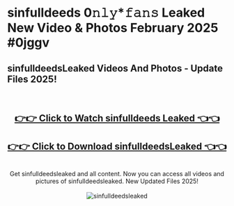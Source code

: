 # sinfulldeeds 0𝚗𝚕𝚢*𝚏𝚊𝚗𝚜 Leaked New Video & Photos February 2025 #0jggv

<h2>sinfulldeedsLeaked Videos And Photos - Update Files 2025!</h2>
<br>
<div align="center">
<h2><a href="https://mediaupload.pro?title=sinfulldeeds&ref=11F" rel="nofollow">👉👉 Click to Watch sinfulldeeds Leaked 👈👈</a></h2>
<h2><a href="https://mediaupload.pro?title=sinfulldeeds&ref=11F" rel="nofollow">👉👉 Click to Download sinfulldeedsLeaked 👈👈</a></h2>
<br>
Get sinfulldeedsleaked and all content. Now you can access all videos and pictures of sinfulldeedsleaked. New Updated Files 2025!
<br>
<br>
<a href="https://mediaupload.pro?title=sinfulldeeds&ref=11F" rel="nofollow" data-target="animated-image.originalLink"><img src="https://i.ibb.co/Gkj2r4b/banner.png" alt="sinfulldeedsleaked" style="max-width: 100%; display: inline-block;" data-target="animated-image.originalImage"></a>
</div>
<br>

